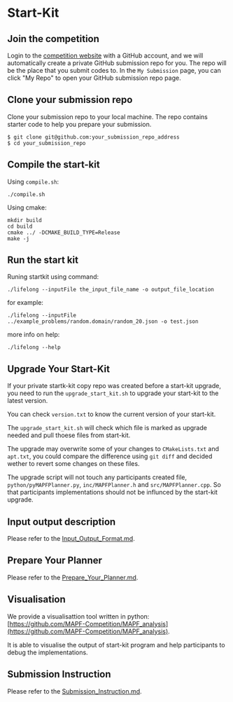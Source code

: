 # Start-Kit

## Join the competition

Login to the [competition website](http://www.leagueofrobotrunners.org/) with a GitHub account, and we will automatically create a private GitHub submission repo for you.
The repo will be the place that you submit codes to. In the `My Submission` page, you can click "My Repo" to open your GitHub submission repo page.

## Clone your submission repo

Clone your submission repo to your local machine. The repo contains starter code to help you prepare your submission.

```
$ git clone git@github.com:your_submission_repo_address
$ cd your_submission_repo
```

## Compile the start-kit

Using `compile.sh`:
```shell
./compile.sh
```

Using cmake: 
```shell
mkdir build
cd build
cmake ../ -DCMAKE_BUILD_TYPE=Release
make -j
```

## Run the start kit

Runing startkit using command: 
```shell
./lifelong --inputFile the_input_file_name -o output_file_location
```

for example:
```shell
./lifelong --inputFile ../example_problems/random.domain/random_20.json -o test.json
```

more info on help:
```shell
./lifelong --help
```

## Upgrade Your Start-Kit

If your private startk-kit copy repo was created before a start-kit upgrade, you need to run the `upgrade_start_kit.sh` to upgrade your start-kit to the latest version.

You can check `version.txt` to know the current version of your start-kit.

The `upgrade_start_kit.sh` will check which file is marked as upgrade needed and pull thoese files from start-kit.

The upgrade may overwrite some of your changes to `CMakeLists.txt` and `apt.txt`, you could compare the difference using `git diff` and decided wether to revert some changes on these files.

The upgrade script will not touch any participants created file, `python/pyMAPFPlanner.py`, `inc/MAPFPlanner.h` and `src/MAPFPlanner.cpp`. So that participants implementations should not be influnced by the start-kit upgrade.

## Input output description

Please refer to the [Input_Output_Format.md](./Input_Output_Format.md).

## Prepare Your Planner

Please refer to the [Prepare_Your_Planner.md](./Prepare_Your_Planner.md).

## Visualisation
We provide a visualisattion tool written in python: [https://github.com/MAPF-Competition/MAPF_analysis](https://github.com/MAPF-Competition/MAPF_analysis).

It is able to visualise the output of start-kit program and help participants to debug the implementations.

## Submission Instruction

Please refer to the [Submission_Instruction.md](./Submission_Instruction.md).




